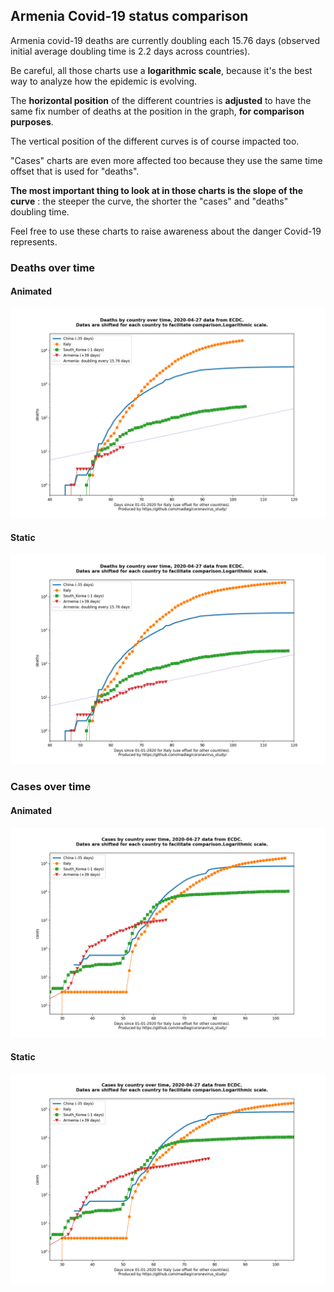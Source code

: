 ## Armenia Covid-19 status comparison 

Armenia covid-19 deaths are currently doubling each 15.76 days (observed initial average doubling time is 2.2 days across countries).



Be careful, all those charts use a **logarithmic scale**, because it's the best way to analyze how the epidemic is evolving.
 
The **horizontal position** of the different countries is **adjusted** to have the same fix number of deaths at the position in the graph, **for comparison purposes**.

The vertical position of the different curves is of course impacted too.

"Cases" charts are even more affected too because they use the same time offset that is used for "deaths".

**The most important thing to look at in those charts is the slope of the curve** : the steeper the curve, the shorter the "cases" and "deaths" doubling time.

Feel free to use these charts to raise awareness about the danger Covid-19 represents. 


 
### Deaths over time
 
#### Animated
![Armenia covid-19 deaths animated chart](https://raw.githubusercontent.com/madlag/coronavirus_study/master/notebooks/graphs/2020-04-27/countries/Armenia/2020-04-27_Armenia_deaths.gif "Armenia covid-19 deaths animated chart")   
 
#### Static
![Armenia covid-19 deaths static chart](https://raw.githubusercontent.com/madlag/coronavirus_study/master/notebooks/graphs/2020-04-27/countries/Armenia/2020-04-27_Armenia_deaths.png "Armenia covid-19 deaths static chart")   

 
### Cases over time
 
#### Animated
![Armenia covid-19 cases animated chart](https://raw.githubusercontent.com/madlag/coronavirus_study/master/notebooks/graphs/2020-04-27/countries/Armenia/2020-04-27_Armenia_cases.gif "Armenia covid-19 cases animated chart")   
 
#### Static
![Armenia covid-19 cases static chart](https://raw.githubusercontent.com/madlag/coronavirus_study/master/notebooks/graphs/2020-04-27/countries/Armenia/2020-04-27_Armenia_cases.png "Armenia covid-19 cases static chart")   

